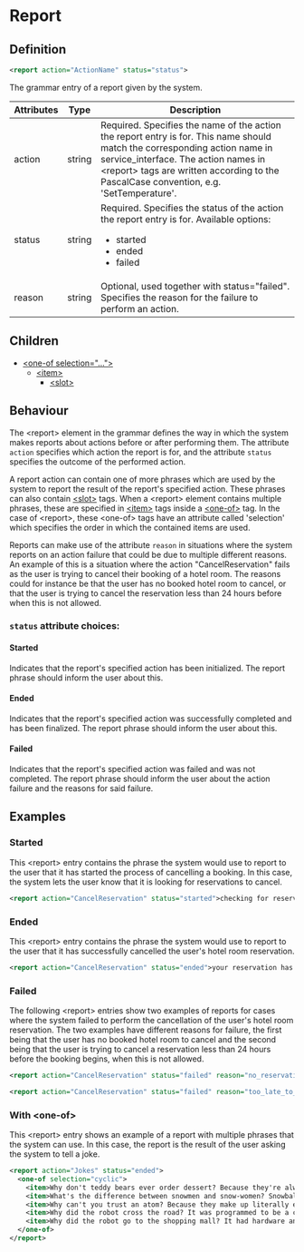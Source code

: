 # Report
## Definition
```xml
<report action="ActionName" status="status">
```

The grammar entry of a report given by the system.

| Attributes | Type | Description |
| --- | --- | --- |
| action | string | Required. Specifies the name of the action the report entry is for. This name should match the corresponding action name in service_interface. The action names in <report\> tags are written according to the PascalCase convention, e.g. 'SetTemperature'. |
| status | string | Required. Specifies the status of the action the report entry is for. Available options: <ul><li>started</li><li>ended</li><li>failed</li></ul> |
| reason | string | Optional, used together with status="failed". Specifies the reason for the failure to perform an action. |

## Children

- [<one-of selection="..."\>](/dialog-domain-description-definition/grammar/children/one-of)
    - [<item\>](/dialog-domain-description-definition/grammar/children/item)
        - [<slot\>](/dialog-domain-description-definition/grammar/children/slot)

## Behaviour

The <report\> element in the grammar defines the way in which the system makes reports about actions before or after performing them. The attribute `action` specifies which action the report is for, and the attribute `status` specifies the outcome of the performed action.

A report action can contain one of more phrases which are used by the system to report the result of the report's specified action. These phrases can also contain [<slot\>](/dialog-domain-description-definition/grammar/children/slot) tags. When a <report\> element contains multiple phrases, these are specified in [<item\>](/dialog-domain-description-definition/grammar/children/item) tags inside a [<one-of\>](/dialog-domain-description-definition/grammar/children/one-of) tag. In the case of <report\>, these <one-of\> tags have an attribute called 'selection' which specifies the order in which the contained items are used.

Reports can make use of the attribute `reason` in situations where the system reports on an action failure that could be due to multiple different reasons. An example of this is a situation where the action "CancelReservation" fails as the user is trying to cancel their booking of a hotel room. The reasons could for instance be that the user has no booked hotel room to cancel, or that the user is trying to cancel the reservation less than 24 hours before when this is not allowed.

### `status` attribute choices:

#### Started

Indicates that the report's specified action has been initialized. The report phrase should inform the user about this.

#### Ended

Indicates that the report's specified action was successfully completed and has been finalized. The report phrase should inform the user about this.

#### Failed

Indicates that the report's specified action was failed and was not completed. The report phrase should inform the user about the action failure and the reasons for said failure.

## Examples

### Started

This <report\> entry contains the phrase the system would use to report to the user that it has started the process of cancelling a booking. In this case, the system lets the user know that it is looking for reservations to cancel.

```xml
<report action="CancelReservation" status="started">checking for reservations.</report>
```

### Ended

This <report\> entry contains the phrase the system would use to report to the user that it has successfully cancelled the user's hotel room reservation.

```xml
<report action="CancelReservation" status="ended">your reservation has been cancelled.</report>
```

### Failed

The following <report\> entries show two examples of reports for cases where the system failed to perform the cancellation of the user's hotel room reservation. The two examples have different reasons for failure, the first being that the user has no booked hotel room to cancel and the second being that the user is trying to cancel a reservation less than 24 hours before the booking begins, when this is not allowed.
```xml
<report action="CancelReservation" status="failed" reason="no_reservation_exists">there is no reservation to cancel.</report>

<report action="CancelReservation" status="failed" reason="too_late_to_cancel">you cannot cancel your reservation less than 24 hours before your booking begins.</report>
```

### With <one-of\>

This <report\> entry shows an example of a report with multiple phrases that the system can use. In this case, the report is the result of the user asking the system to tell a joke.

```xml
<report action="Jokes" status="ended">
  <one-of selection="cyclic">
    <item>Why don't teddy bears ever order dessert? Because they're always stuffed</item>
    <item>What's the difference between snowmen and snow-women? Snowballs</item>
    <item>Why can't you trust an atom? Because they make up literally everything</item>
    <item>Why did the robot cross the road? It was programmed to be a chicken</item>
    <item>Why did the robot go to the shopping mall? It had hardware and software, but it needed underware</item>
  </one-of>
</report>
```
